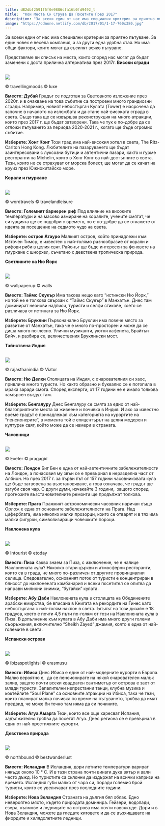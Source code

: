 ```yaml
---
title: d82dbf2591f5f0e9886cfa16b0fd9492_t
mitle:  "Кои Места Си Струва Да Посетите През 2017"
description: "За всеки един от нас има специални критерии за приятно пътуване. За един човек е весела компания, а за други една удобна стая. Но има общи фактори, които могат да със"
image: "https://cdnone.netlify.com/db/2017/01/1-17-760x380.jpg"
---
```


 <p>За всеки един от нас има специални критерии за приятно пътуване. За един човек е весела компания, а за други една удобна стая. Но има общи фактори, които могат да съсипят всяко пътуване.</p>      <p>Представяме ви списък на места, които според нас могат да бъдат заменени с доста прилична алтернатива през 2017г. <strong>Високи сгради</strong></p>  <br/><img src="https://cdnone.netlify.com/db/2017/01/1-17-760x380.jpg"/><br/><p>© travellingmoods © luxe</p> <p><strong>Вместо: Дубай</strong> Градът се подготвя за Световното изложение през 2020г. и в очакване на това събитие са построени много грандиозни сгради. Например, новият небостъргач Кулата (Tower) е насрочена да започне в началото на изложбата и да стане най-високата сграда в света. Също така ще се извършва реконструкция на много атракции, които през 2017 г. ще бъдат затворени. Така че тук е по-добре да се отложи пътуването за периода 2020-2021 г., когато ще бъде огромно събитие.</p>       <p><strong>Изберете: Хонг Конг</strong> Този град има най-високия хотел в света, The Ritz-Carlton Hong Kong. Любителите на пазаруването ще бъдат заинтересовани с луксозни бутици и автентични пазари, както и гурме ресторанти на Michelin, които в Хонг Конг са най-достъпните в света. Тези, които не се страхуват от морска болест, ще могат да се качат на круиз през Южнокитайско море.</p> <p><strong>Корали и гмуркане</strong></p>  <br/><img src="https://cdnone.netlify.com/db/2017/01/2-15-760x380.jpg"/><br/><p>© wordtravels © travelandleisure</p> <p><strong>Вместо: Големият бариерен риф</strong> Под влияние на високите температури и на масово измиране на коралите, учените смятат, че ситуацията ще се подобри с времето, но е по-добре да се откажете от идеята за посещение на седмото чудо на света.</p>       <p><strong>Изберете: остров Атауро</strong> Малкият остров, който принадлежи към Източен Тимор, е известен с най-голямо разнообразие от корали и рифови риби в целия свят. Районът ще бъде интересен за феновете на гмуркане с шнорхел, съчетано с девствена тропическа природа.</p> <p><strong>Светлините на Ню Йорк</strong></p>  <br/><img src="https://cdnone.netlify.com/db/2017/01/3-15-760x380.jpg"/><br/><p>© wallpaperup © walls</p> <p><strong>Вместо: Таймс Скуеър</strong> Има такова нещо като “истински Ню Йорк,” но той не е толкова свързан с “Таймс Скуеър” в Манхатън. Днес там доминират неонови надписи, туристи и селфи стикове, което се различава от истината за Ню Йорк.</p>  <p><strong>Изберете: Бруклин</strong> Първоначално Бруклин има повече място за развитие от Манхатън, така че е много по-просторен и може да се диша много по-лесно. Улични музиканти, уютни кафенета, Брайтън Бийч, и разбира се, величествения Бруклински мост.</p> <p><strong>Тайнствена Индия</strong></p>       <br/><img src="https://cdnone.netlify.com/db/2017/01/4-15-760x380.jpg"/><br/><p>© rajasthanindia © Viator</p> <p><strong>Вместо: Ню Делхи</strong> Столицата на Индия, с очарователния си хаос, привлича много туристи. Но както образно и буквално се е потопила в мрака заради смога. Според експерти, от 17 години не е имало толкова замърсен въздух там.</p>  <p><strong>Изберете: Бенгалуру</strong> Днес Бенгалуру се смята за едно от най-благоприятните места за живеене и почивка в Индия. И ако за известно време градът е принадлежал към категорията на курортите на “пенсионерите”, в момента той е епицентърът на целия модерен и културен свят, който може да се намери в страната.</p> <p><strong>Часовници</strong></p>       <br/><img src="https://cdnone.netlify.com/db/2017/01/5-15-760x380.jpg"/><br/><p>© Exeter © pragagid</p> <p><strong>Вместо: Лондон</strong> Биг Бен е една от най-автентичните забележителности на Лондон, а почасовия му звън се е превърнал в неразделна част от Албион. Но през 2017 г. за първи път от 157 години часовниковата кула ще бъде затворена за възстановяване, а това означава, че градът ще загуби своя чар. С други думи, изчакайте 3 години,  защото според прогнозите възстановителните ремонти ще продължат толкова.</p>  <p><strong>Изберете: Прага</strong> Пражкият астрономически часовник наричан също Орлож е една от основните забележителности на Прага. Над циферблата, има няколко малки прозорци, които се отварят и в тях има малки фигурки, символизиращи човешките пороци.</p> <p><strong>Наклонена кула</strong></p>  <br/><img src="https://cdnone.netlify.com/db/2017/01/6-15-760x380.jpg"/><br/><p>© Intourist © etoday</p> <p><strong>Вместо: Пиза</strong> Какво знаем за Пиза, с изключение, че е налице Наклонената кула? Няколко стари църкви и атмосферни ресторанти, които са в града, не много по-различен от другите провинциални селища. Следователно, основният поток от туристи е концентриран в близост до наклонената камбанария и всеки посетител се опитва да направи милиони снимки, “бутайки” кулата.</p>  <p><strong>Изберете: Абу Даби</strong> Наклонената кула в столицата на Обединените арабски емирства, бе вписана в Книгата на рекордите на Гинес като небостъргача с най-голям наклон в света. Ъгълът на този дизайн е 18 градуса, което е почти 4,5 пъти по-голям от този на Наклонената кула в Пиза. В допълнение към кулата в Абу Даби има много други големи съоръжения, включително “Sheikh Zayed” джамия, която е една от най-големите в света.</p> <p><strong>Испански острови</strong></p>  <br/><img src="https://cdnone.netlify.com/db/2017/01/7-15-760x380.jpg"/><br/><p>© ibizaspotlightsl © erasmusu</p> <p><strong>Вместо: Ибиса</strong> Днес Ибиса е един от най-модерните курорти в Европа. Малко вероятно е,  да се пенсионирате на някой очарователен малък залив, защото почти всеки квадратен сантиметър от острова е зает от млади туристи. Запалителни непрестанни танци, клубна музика и коктейлите “Soul Plane” са основните атракции на Ибиса, така че тези, които планират малка почивка по време на пътуването, трябва да имат предвид, че може би точно там няма да си почините.</p>  <p><strong>Изберете: Агуа Амарга</strong> Тези, които все още харесват Испания, задължително трябва да посетят Агуа. Днес региона се е превърнал в един от най-престижните курорти.</p> <p><strong>Девствена природа</strong></p>  <br/><img src="https://cdnone.netlify.com/db/2017/01/8-14-760x380.jpg"/><br/><p>© northbound © bestwanderlust</p> <p><strong>Вместо: Исландия</strong> В Исландия, дори летните температури варират някъде около 10 ° C. И в тази страна почти винаги духа вятър и вали често дъжд. Но туристите са склонни да издържат на всички капризи на времето. Исландия губи малко от чара си, поради големия брой туристи, които се увеличават през последните години.</p>  <p><strong>Изберете: Нова Зеландия</strong> Страната на дългия бял облак. Едно невероятно място, където природата доминира. Гейзери, водопади, езера, хълмове и ледниците на острова има почти навсякъде. Дори и в Нова Зеландия, можете да гледате китовете и да се възхищавате на фиордите и хилядолетните ледници.</p>       